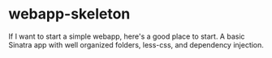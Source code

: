 webapp-skeleton
===============

If I want to start a simple webapp, here's a good place to start. A basic Sinatra app with well organized folders, less-css, and dependency injection.
